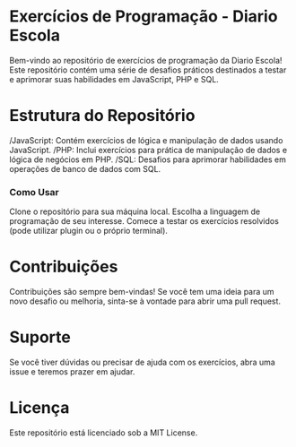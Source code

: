 # Exercícios de Programação - Diario Escola
Bem-vindo ao repositório de exercícios de programação da Diario Escola! Este repositório contém uma série de desafios práticos destinados a testar e aprimorar suas habilidades em JavaScript, PHP e SQL.

# Estrutura do Repositório
/JavaScript: Contém exercícios de lógica e manipulação de dados usando JavaScript.
/PHP: Inclui exercícios para prática de manipulação de dados e lógica de negócios em PHP.
/SQL: Desafios para aprimorar habilidades em operações de banco de dados com SQL.
### Como Usar
Clone o repositório para sua máquina local.
Escolha a linguagem de programação de seu interesse.
Comece a testar os exercícios resolvidos (pode utilizar plugin ou o próprio terminal).

# Contribuições
Contribuições são sempre bem-vindas! Se você tem uma ideia para um novo desafio ou melhoria, sinta-se à vontade para abrir uma pull request.

# Suporte
Se você tiver dúvidas ou precisar de ajuda com os exercícios, abra uma issue e teremos prazer em ajudar.

# Licença
Este repositório está licenciado sob a MIT License.
